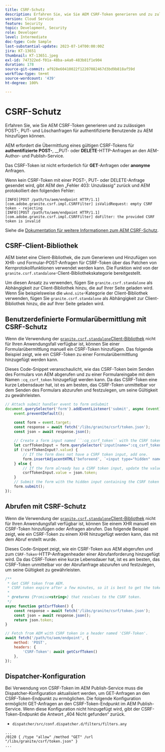 ```yaml
---
title: CSRF-Schutz
description: Erfahren Sie, wie Sie AEM CSRF-Token generieren und zu zulässigen POST-, PUT- und Löschanfragen für authentifizierte Benutzende zu AEM hinzufügen können.
version: Cloud Service
feature: Security
topic: Development, Security
role: Developer
level: Intermediate
doc-type: Code Sample
last-substantial-update: 2023-07-14T00:00:00Z
jira: KT-13651
thumbnail: KT-13651.jpeg
exl-id: 747322ed-f01a-48ba-a4a0-483b81f1e904
duration: 178
source-git-commit: af928e60410022f12207082467d3bd9b818af59d
workflow-type: tm+mt
source-wordcount: '439'
ht-degree: 100%

---
```


# CSRF-Schutz

Erfahren Sie, wie Sie AEM CSRF-Token generieren und zu zulässigen POST-, PUT- und Löschanfragen für authentifizierte Benutzende zu AEM hinzufügen können.

AEM erfordert die Übermittlung eines gültigen CSRF-Tokens für __authentifizierte__ __POST-__, __PUT- oder __DELETE__-HTTP-Anfragen an den AEM-Author- und Publish-Service.

Das CSRF-Token ist nicht erforderlich für __GET__-Anfragen oder __anonyme__ Anfragen.

Wenn kein CSRF-Token mit einer POST-, PUT- oder DELETE-Anfrage gesendet wird, gibt AEM den „Fehler 403: Unzulässig“ zurück und AEM protokolliert den folgenden Fehler:

```log
[INFO][POST /path/to/aem/endpoint HTTP/1.1][com.adobe.granite.csrf.impl.CSRFFilter] isValidRequest: empty CSRF token - rejecting
[INFO][POST /path/to/aem/endpoint HTTP/1.1][com.adobe.granite.csrf.impl.CSRFFilter] doFilter: the provided CSRF token is invalid
```

Siehe die [Dokumentation für weitere Informationen zum AEM CSRF-Schutz](https://experienceleague.adobe.com/docs/experience-manager-65/developing/introduction/csrf-protection.html?lang=de).


## CSRF-Client-Bibliothek

AEM bietet eine Client-Bibliothek, die zum Generieren und Hinzufügen von XHR- und Formular-POST-Anfragen für CSRF-Token über das Patchen von Kernprotokollfunktionen verwendet werden kann. Die Funktion wird von der `granite.csrf.standalone`-Client-Bibliothekskategorie bereitgestellt.

Um diesen Ansatz zu verwenden, fügen Sie `granite.csrf.standalone` als Abhängigkeit zur Client-Bibliothek hinzu, die auf Ihrer Seite geladen wird. Wenn Sie beispielsweise die `wknd.site`-Kategorie der Client-Bibliothek verwenden, fügen Sie `granite.csrf.standalone` als Abhängigkeit zur Client-Bibliothek hinzu, die auf Ihrer Seite geladen wird.

## Benutzerdefinierte Formularübermittlung mit CSRF-Schutz

Wenn die Verwendung der [`granite.csrf.standalone`Client-Bibliothek](#csrf-client-library) nicht für Ihren Anwendungsfall verfügbar ist, können Sie einer Formularübermittlung manuell ein CSRF-Token hinzufügen. Das folgende Beispiel zeigt, wie ein CSRF-Token zu einer Formularübermittlung hinzugefügt werden kann.

Dieses Code-Snippet veranschaulicht, wie das CSRF-Token beim Senden des Formulars von AEM abgerufen und zu einer Formulareingabe mit dem Namen `:cq_csrf_token` hinzugefügt werden kann. Da das CSRF-Token eine kurze Lebensdauer hat, ist es am besten, das CSRF-Token unmittelbar vor dem Senden des Formulars abzurufen und festzulegen, um seine Gültigkeit zu gewährleisten.

```javascript
// Attach submit handler event to form onSubmit
document.querySelector('form').addEventListener('submit', async (event) => {
    event.preventDefault();

    const form = event.target;
    const response = await fetch('/libs/granite/csrf/token.json');
    const json = await response.json();
    
    // Create a form input named ``:cq_csrf_token`` with the CSRF token.
    let csrfTokenInput = form.querySelector('input[name=":cq_csrf_token"]');
    if (!csrfTokenInput?.value) {
        // If the form does not have a CSRF token input, add one.
        form.insertAdjacentHTML('beforeend', `<input type="hidden" name=":cq_csrf_token" value="${json.token}">`);
    } else {
        // If the form already has a CSRF token input, update the value.
        csrfTokenInput.value = json.token;
    }
    // Submit the form with the hidden input containing the CSRF token
    form.submit();
});
```

## Abrufen mit CSRF-Schutz

Wenn die Verwendung der [`granite.csrf.standalone`Client-Bibliothek](#csrf-client-library) nicht für Ihren Anwendungsfall verfügbar ist, können Sie einem XHR manuell ein CSRF-Token hinzufügen oder Anfragen abrufen. Das folgende Beispiel zeigt, wie ein CSRF-Token zu einem XHR hinzugefügt werden kann, das mit dem Abruf erstellt wurde.

Dieses Code-Snippet zeigt, wie ein CSRF-Token aus AEM abgerufen und zum `CSRF-Token`-HTTP-Anfragenheader einer Abrufanforderung hinzugefügt wird. Da das CSRF-Token eine kurze Lebensdauer hat, ist es am besten, das CSRF-Token unmittelbar vor der Abrufanfrage abzurufen und festzulegen, um seine Gültigkeit zu gewährleisten.

```javascript
/**
 * Get CSRF token from AEM.
 * CSRF token expire after a few minutes, so it is best to get the token before each request.
 * 
 * @returns {Promise<string>} that resolves to the CSRF token.
 */
async function getCsrfToken() {
    const response = await fetch('/libs/granite/csrf/token.json');
    const json = await response.json();
    return json.token;
}

// Fetch from AEM with CSRF token in a header named 'CSRF-Token'.
await fetch('/path/to/aem/endpoint', {
    method: 'POST',
    headers: {
        'CSRF-Token': await getCsrfToken()
    },
});
```

## Dispatcher-Konfiguration

Bei Verwendung von CSRF-Token im AEM Publish-Service muss die Dispatcher-Konfiguration aktualisiert werden, um GET-Anfragen an den CSRF-Token-Endpunkt zu ermöglichen. Die folgende Konfiguration ermöglicht GET-Anfragen an den CSRF-Token-Endpunkt im AEM Publish-Service. Wenn diese Konfiguration nicht hinzugefügt wird, gibt der CSRF-Token-Endpunkt die Antwort „404 Nicht gefunden“ zurück.

* `dispatcher/src/conf.dispatcher.d/filters/filters.any`

```
...
/0120 { /type "allow" /method "GET" /url "/libs/granite/csrf/token.json" }
...
```
